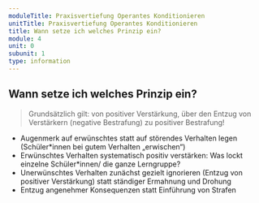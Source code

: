 ```yaml
---
moduleTitle: Praxisvertiefung Operantes Konditionieren
unitTitle: Praxisvertiefung Operantes Konditionieren
title: Wann setze ich welches Prinzip ein?
module: 4
unit: 0
subunit: 1
type: information
---
```


## Wann setze ich welches Prinzip ein?

> Grundsätzlich gilt: von positiver Verstärkung, über den Entzug von Verstärkern (negative Bestrafung) zu positiver Bestrafung! 

* Augenmerk auf erwünschtes statt auf störendes Verhalten legen (Schüler*innen bei gutem Verhalten „erwischen“) 
* Erwünschtes Verhalten systematisch positiv verstärken: Was lockt einzelne Schüler*innen/ die ganze Lerngruppe?
* Unerwünschtes Verhalten zunächst gezielt ignorieren (Entzug von positiver Verstärkung) statt ständiger Ermahnung und Drohung 
* Entzug angenehmer Konsequenzen statt Einführung von Strafen 
